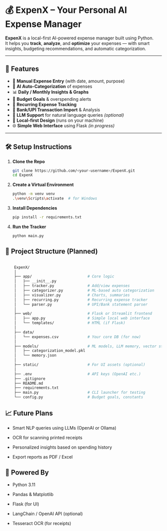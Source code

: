 # 💰 ExpenX – Your Personal AI Expense Manager

**ExpenX** is a local-first AI-powered expense manager built using Python.  
It helps you **track**, **analyze**, and **optimize** your expenses — with smart insights, budgeting recommendations, and automatic categorization.

---

## 🚀 Features

- 🧾 **Manual Expense Entry** (with date, amount, purpose)
- 🧠 **AI Auto-Categorization** of expenses
- 📊 **Daily / Monthly Insights & Graphs**
- 🎯 **Budget Goals** & overspending alerts
- 🔁 **Recurring Expense Tracking**
- 🏦 **Bank/UPI Transaction Import** & Analysis
- 🧠 **LLM Support** for natural language queries *(optional)*
- 🧮 **Local-first Design** (runs on your machine)
- 🌐 **Simple Web Interface** using Flask *(in progress)*

---

## 🛠️ Setup Instructions

1. **Clone the Repo**
   ```bash
   git clone https://github.com/<your-username>/ExpenX.git 
   cd ExpenX

2. **Create a Virtual Environment**
    ```bash
    python -m venv venv
    .\venv\Scripts\activate  # for Windows

3. **Install Dependencies**
    ```bash
    pip install -r requirements.txt

4. **Run the Tracker**
    ```bash
    python main.py

## 📁 Project Structure (Planned)
```bash

    ExpenX/
    │
    ├── app/                         # Core logic
    │   ├── __init__.py
    │   ├── tracker.py               # Add/view expenses
    │   ├── categorizer.py           # ML-based auto categorization
    │   ├── visualizer.py            # Charts, summaries
    │   ├── recurring.py             # Recurring expense tracker
    │   └── parser.py                # UPI/Bank statement parser
    │
    ├── web/                         # Flask or Streamlit frontend
    │   ├── app.py                   # Simple local web interface
    │   └── templates/               # HTML (if Flask)
    │
    ├── data/
    │   └── expenses.csv             # Your core DB (for now)
    │
    ├── models/                      # ML models, LLM memory, vector store etc.
    │   ├── categorization_model.pkl
    │   └── memory.json
    │
    ├── static/                      # For UI assets (optional)
    │
    ├── .env                         # API keys (OpenAI etc.)
    ├── .gitignore
    ├── README.md
    ├── requirements.txt
    ├── main.py                      # CLI launcher for testing
    └── config.py                    # Budget goals, constants
```

## 📈 Future Plans
 - Smart NLP queries using LLMs (OpenAI or Ollama)

 - OCR for scanning printed receipts

 - Personalized insights based on spending history

 - Export reports as PDF / Excel





## 🤖 Powered By
- Python 3.11

- Pandas & Matplotlib

- Flask (for UI)

- LangChain / OpenAI API (optional)

- Tesseract OCR (for receipts)